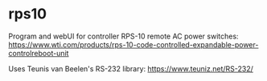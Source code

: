 # rps10
Program and webUI for controller RPS-10 remote AC power switches:
https://www.wti.com/products/rps-10-code-controlled-expandable-power-controlreboot-unit

Uses Teunis van Beelen's RS-232 library: https://www.teuniz.net/RS-232/
